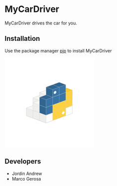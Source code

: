 # MyCarDriver 
MyCarDriver drives the car for you.
## Installation
Use the package manager [pip](https://pypi.org/project/pip/) to install MyCarDriver

![logo symbol](https://raw.githubusercontent.com/github/explore/666de02829613e0244e9441b114edb85781e972c/topics/pip/pip.png)

## Developers
- Jordin Andrew
- Marco Gerosa